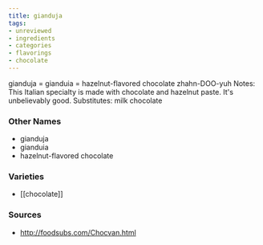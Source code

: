 ```yaml
---
title: gianduja
tags:
- unreviewed
- ingredients
- categories
- flavorings
- chocolate
---
```

gianduja = gianduia = hazelnut-flavored chocolate zhahn-DOO-yuh Notes: This Italian specialty is made with chocolate and hazelnut paste. It's unbelievably good. Substitutes: milk chocolate

### Other Names

* gianduja
* gianduia
* hazelnut-flavored chocolate

### Varieties

* [[chocolate]]

### Sources
* http://foodsubs.com/Chocvan.html
